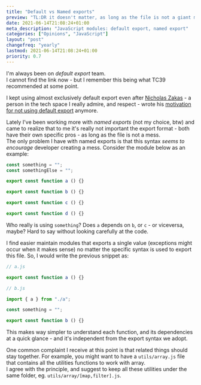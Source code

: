 ```yaml
---
title: "Default vs Named exports"
preview: "TL:DR it doesn't matter, as long as the file is not a giant mess."
date: 2021-06-14T21:08:24+01:00
meta_description: "JavaScript modules: default export, named export"
categories: ["Opinions", "JavaScript"]
layout: "post"
changefreq: "yearly"
lastmod: 2021-06-14T21:08:24+01:00
priority: 0.7
---
```


I'm always been on *default export* team.\
I cannot find the link now - but I remember this being what TC39 recommended at some point.

I kept using almost exclusively default export even after
[Nicholas Zakas](https://twitter.com/slicknet) - a person in the tech space I really admire,
and respect - wrote his [motivation for not using default export](https://humanwhocodes.com/blog/2019/01/stop-using-default-exports-javascript-module/) anymore.

Lately I've been working more with *named exports* (not my choice, btw) and came to realize
that to me it's really not important the export format - both have their own specific
pros - as long as the file is not a mess.\
The only problem I have with named exports is that this syntax *seems to encourage* developer
creating a mess. Consider the module below as an example:

```js
const something = "";
const somethingElse = "";

export const function a () {}

export const function b () {}

export const function c () {}

export const function d () {}
```

Who really is using `something`? Does `a` depends on `b`, or `c` - or viceversa, maybe?
Hard to say without looking carefully at the code.

I find easier maintain modules that exports a single value (exceptions might occur 
when it makes sense) no matter the specific syntax is used to export this file.
So, I would write the previous snippet as:

```js
// a.js

export const function a () {}
```

```js
// b.js

import { a } from "./a";

const something = "";

export const function b () {}
```

This makes way simpler to understand each function, and its dependencies at a quick glance - and
it's independent from the export syntax we adopt.

One common complaint I receive at this point is that related things should stay together.
For example, you might want to have a `utils/array.js` file that contains all the utilities
functions to work with array.\
I agree with the principle, and suggest to keep all these utilities under the same folder,
eg. `utils/array/[map,filter].js`.
